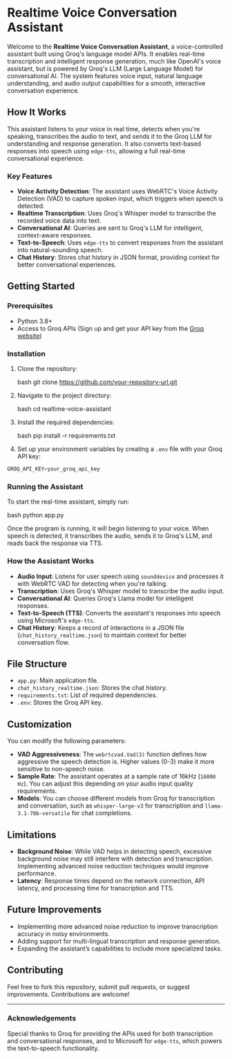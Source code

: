 # Realtime Voice Conversation Assistant

Welcome to the **Realtime Voice Conversation Assistant**, a voice-controlled assistant built using Groq's language model APIs. It enables real-time transcription and intelligent response generation, much like OpenAI's voice assistant, but is powered by Groq's LLM (Large Language Model) for conversational AI. The system features voice input, natural language understanding, and audio output capabilities for a smooth, interactive conversation experience.

## How It Works

This assistant listens to your voice in real time, detects when you're speaking, transcribes the audio to text, and sends it to the Groq LLM for understanding and response generation. It also converts text-based responses into speech using `edge-tts`, allowing a full real-time conversational experience.

### Key Features

- **Voice Activity Detection**: The assistant uses WebRTC's Voice Activity Detection (VAD) to capture spoken input, which triggers when speech is detected.
- **Realtime Transcription**: Uses Groq's Whisper model to transcribe the recorded voice data into text.
- **Conversational AI**: Queries are sent to Groq's LLM for intelligent, context-aware responses.
- **Text-to-Speech**: Uses `edge-tts` to convert responses from the assistant into natural-sounding speech.
- **Chat History**: Stores chat history in JSON format, providing context for better conversational experiences.

## Getting Started

### Prerequisites

- Python 3.8+
- Access to Groq APIs (Sign up and get your API key from the [Groq website](https://groq.com/))

### Installation

1. Clone the repository:

   bash
   git clone https://github.com/your-repository-url.git

2. Navigate to the project directory:

   bash
   cd realtime-voice-assistant

3. Install the required dependencies:

   bash
   pip install -r requirements.txt

4. Set up your environment variables by creating a `.env` file with your Groq API key:

```python
GROQ_API_KEY=your_groq_api_key
```


### Running the Assistant

To start the real-time assistant, simply run:

bash
python app.py

Once the program is running, it will begin listening to your voice. When speech is detected, it transcribes the audio, sends it to Groq's LLM, and reads back the response via TTS.

### How the Assistant Works

- **Audio Input**: Listens for user speech using `sounddevice` and processes it with WebRTC VAD for detecting when you're talking.
- **Transcription**: Uses Groq's Whisper model to transcribe the audio input.
- **Conversational AI**: Queries Groq's Llama model for intelligent responses.
- **Text-to-Speech (TTS)**: Converts the assistant's responses into speech using Microsoft's `edge-tts`.
- **Chat History**: Keeps a record of interactions in a JSON file (`chat_history_realtime.json`) to maintain context for better conversation flow.

## File Structure

- `app.py`: Main application file.
- `chat_history_realtime.json`: Stores the chat history.
- `requirements.txt`: List of required dependencies.
- `.env`: Stores the Groq API key.

## Customization

You can modify the following parameters:

- **VAD Aggressiveness**: The `webrtcvad.Vad(3)` function defines how aggressive the speech detection is. Higher values (0-3) make it more sensitive to non-speech noise.
- **Sample Rate**: The assistant operates at a sample rate of 16kHz (`16000 Hz`). You can adjust this depending on your audio input quality requirements.
- **Models**: You can choose different models from Groq for transcription and conversation, such as `whisper-large-v3` for transcription and `llama-3.1-70b-versatile` for chat completions.

## Limitations

- **Background Noise**: While VAD helps in detecting speech, excessive background noise may still interfere with detection and transcription. Implementing advanced noise reduction techniques would improve performance.
- **Latency**: Response times depend on the network connection, API latency, and processing time for transcription and TTS.

## Future Improvements

- Implementing more advanced noise reduction to improve transcription accuracy in noisy environments.
- Adding support for multi-lingual transcription and response generation.
- Expanding the assistant’s capabilities to include more specialized tasks.

## Contributing

Feel free to fork this repository, submit pull requests, or suggest improvements. Contributions are welcome!

---

### Acknowledgements

Special thanks to Groq for providing the APIs used for both transcription and conversational responses, and to Microsoft for `edge-tts`, which powers the text-to-speech functionality.
